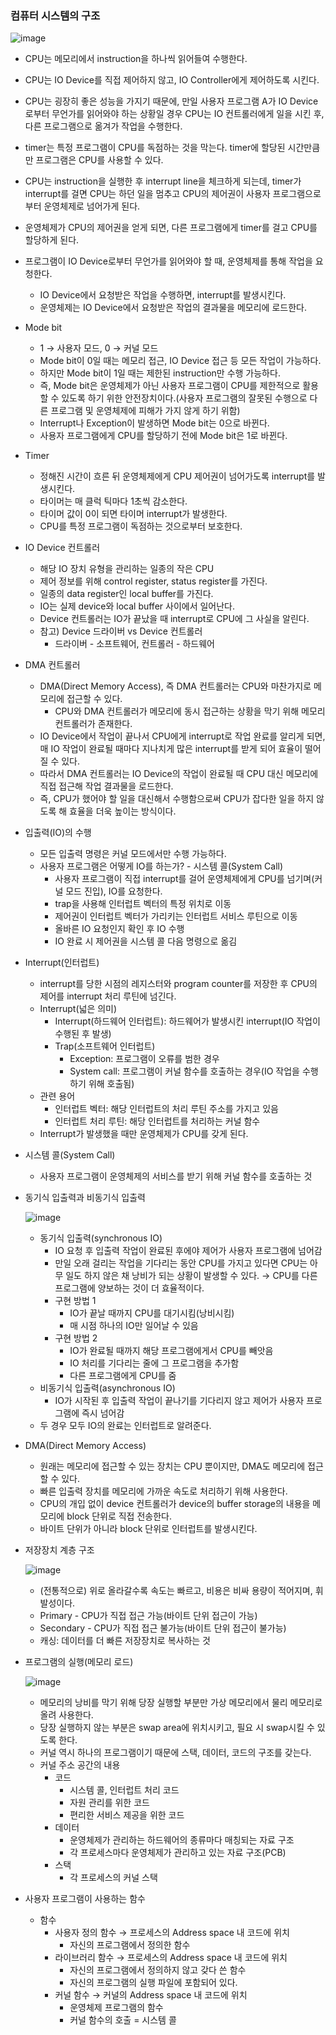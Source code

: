 ### 컴퓨터 시스템의 구조

![image](image/System-Structure.png)

- CPU는 메모리에서 instruction을 하나씩 읽어들여 수행한다.
- CPU는 IO Device를 직접 제어하지 않고, IO Controller에게 제어하도록 시킨다.
- CPU는 굉장히 좋은 성능을 가지기 때문에, 만일 사용자 프로그램 A가 IO Device로부터 무언가를 읽어와야 하는 상황일 경우 CPU는 IO 컨트롤러에게 일을 시킨 후, 다른 프로그램으로 옮겨가 작업을 수행한다.
- timer는 특정 프로그램이 CPU를 독점하는 것을 막는다. timer에 할당된 시간만큼만 프로그램은 CPU를 사용할 수 있다.
- CPU는 instruction을 실행한 후 interrupt line을 체크하게 되는데, timer가 interrupt를 걸면 CPU는 하던 일을 멈추고 CPU의 제어권이 사용자 프로그램으로부터 운영체제로 넘어가게 된다.
- 운영체제가 CPU의 제어권을 얻게 되면, 다른 프로그램에게 timer를 걸고 CPU를 할당하게 된다.
- 프로그램이 IO Device로부터 무언가를 읽어와야 할 때, 운영체제를 통해 작업을 요청한다.
    - IO Device에서 요청받은 작업을 수행하면, interrupt를 발생시킨다.
    - 운영체제는 IO Device에서 요청받은 작업의 결과물을 메모리에 로드한다.
- Mode bit
    - 1 → 사용자 모드, 0 → 커널 모드
    - Mode bit이 0일 때는 메모리 접근, IO Device 접근 등 모든 작업이 가능하다.
    - 하지만 Mode bit이 1일 때는 제한된 instruction만 수행 가능하다.
    - 즉, Mode bit은 운영체제가 아닌 사용자 프로그램이 CPU를 제한적으로 활용할 수 있도록 하기 위한 안전장치이다.(사용자 프로그램의 잘못된 수행으로 다른 프로그램 및 운영체제에 피해가 가지 않게 하기 위함)
    - Interrupt나 Exception이 발생하면 Mode bit는 0으로 바뀐다.
    - 사용자 프로그램에게 CPU를 할당하기 전에 Mode bit은 1로 바뀐다.
- Timer
    - 정해진 시간이 흐른 뒤 운영체제에게 CPU 제어권이 넘어가도록 interrupt를 발생시킨다.
    - 타이머는 매 클럭 틱마다 1초씩 감소한다.
    - 타이머 값이 0이 되면 타이머 interrupt가 발생한다.
    - CPU를 특정 프로그램이 독점하는 것으로부터 보호한다.
- IO Device 컨트롤러
    - 해당 IO 장치 유형을 관리하는 일종의 작은 CPU
    - 제어 정보를 위해 control register, status register를 가진다.
    - 일종의 data register인 local buffer를 가진다.
    - IO는 실제 device와 local buffer 사이에서 일어난다.
    - Device 컨트롤러는 IO가 끝났을 때 interrupt로 CPU에 그 사실을 알린다.
    - 참고) Device 드라이버 vs Device 컨트롤러
        - 드라이버 - 소프트웨어, 컨트롤러 - 하드웨어
- DMA 컨트롤러
    - DMA(Direct Memory Access), 즉 DMA 컨트롤러는 CPU와 마찬가지로 메모리에 접근할 수 있다.
        - CPU와 DMA 컨트롤러가 메모리에 동시 접근하는 상황을 막기 위해 메모리 컨트롤러가 존재한다.
    - IO Device에서 작업이 끝나서 CPU에게 interrupt로 작업 완료를 알리게 되면, 매 IO 작업이 완료될 때마다 지나치게 많은 interrupt를 받게 되어 효율이 떨어질 수 있다.
    - 따라서 DMA 컨트롤러는 IO Device의 작업이 완료될 때 CPU 대신 메모리에 직접 접근해 작업 결과물을 로드한다.
    - 즉, CPU가 했어야 할 일을 대신해서 수행함으로써 CPU가 잡다한 일을 하지 않도록 해 효율을 더욱 높이는 방식이다.
- 입출력(IO)의 수행
    - 모든 입출력 명령은 커널 모드에서만 수행 가능하다.
    - 사용자 프로그램은 어떻게 IO를 하는가? - 시스템 콜(System Call)
        - 사용자 프로그램이 직접 interrupt를 걸어 운영체제에게 CPU를 넘기며(커널 모드 진입), IO를 요청한다.
        - trap을 사용해 인터럽트 벡터의 특정 위치로 이동
        - 제어권이 인터럽트 벡터가 가리키는 인터럽트 서비스 루틴으로 이동
        - 올바른 IO 요청인지 확인 후 IO 수행
        - IO 완료 시 제어권을 시스템 콜 다음 명령으로 옮김
- Interrupt(인터럽트)
    - interrupt를 당한 시점의 레지스터와 program counter를 저장한 후 CPU의 제어를 interrupt 처리 루틴에 넘긴다.
    - Interrupt(넓은 의미)
        - Interrupt(하드웨어 인터럽트): 하드웨어가 발생시킨 interrupt(IO 작업이 수행된 후 발생)
        - Trap(소프트웨어 인터럽트)
            - Exception: 프로그램이 오류를 범한 경우
            - System call: 프로그램이 커널 함수를 호출하는 경우(IO 작업을 수행하기 위해 호출됨)
    - 관련 용어
        - 인터럽트 벡터: 해당 인터럽트의 처리 루틴 주소를 가지고 있음
        - 인터럽트 처리 루틴: 해당 인터럽트를 처리하는 커널 함수
    - Interrupt가 발생했을 때만 운영체제가 CPU를 갖게 된다.
- 시스템 콜(System Call)
    - 사용자 프로그램이 운영체제의 서비스를 받기 위해 커널 함수를 호출하는 것
- 동기식 입출력과 비동기식 입출력
    
    ![image](image/Synchronous-Asynchronous.png)
    
    - 동기식 입출력(synchronous IO)
        - IO 요청 후 입출력 작업이 완료된 후에야 제어가 사용자 프로그램에 넘어감
        - 만일 오래 걸리는 작업을 기다리는 동안 CPU를 가지고 있다면 CPU는 아무 일도 하지 않은 채 낭비가 되는 상황이 발생할 수 있다. → CPU를 다른 프로그램에 양보하는 것이 더 효율적이다.
        - 구현 방법 1
            - IO가 끝날 때까지 CPU를 대기시킴(낭비시킴)
            - 매 시점 하나의 IO만 일어날 수 있음
        - 구현 방법 2
            - IO가 완료될 때까지 해당 프로그램에게서 CPU를 빼앗음
            - IO 처리를 기다리는 줄에 그 프로그램을 추가함
            - 다른 프로그램에게 CPU를 줌
    - 비동기식 입출력(asynchronous IO)
        - IO가 시작된 후 입출력 작업이 끝나기를 기다리지 않고 제어가 사용자 프로그램에 즉시 넘어감
    - 두 경우 모두 IO의 완료는 인터럽트로 알려준다.
- DMA(Direct Memory Access)
    - 원래는 메모리에 접근할 수 있는 장치는 CPU 뿐이지만, DMA도 메모리에 접근할 수 있다.
    - 빠른 입출력 장치를 메모리에 가까운 속도로 처리하기 위해 사용한다.
    - CPU의 개입 없이 device 컨트롤러가 device의 buffer storage의 내용을 메모리에 block 단위로 직접 전송한다.
    - 바이트 단위가 아니라 block 단위로 인터럽트를 발생시킨다.
- 저장장치 계층 구조
    
    ![image](image/Storage-Structure.png)
    
    - (전통적으로) 위로 올라갈수록 속도는 빠르고, 비용은 비싸 용량이 적어지며, 휘발성이다.
    - Primary - CPU가 직접 접근 가능(바이트 단위 접근이 가능)
    - Secondary - CPU가 직접 접근 불가능(바이트 단위 접근이 불가능)
    - 캐싱: 데이터를 더 빠른 저장장치로 복사하는 것
- 프로그램의 실행(메모리 로드)
    
    ![image](image/Execution-Of-Program.png)
    
    - 메모리의 낭비를 막기 위해 당장 실행할 부분만 가상 메모리에서 물리 메모리로 올려 사용한다.
    - 당장 실행하지 않는 부분은 swap area에 위치시키고, 필요 시 swap시킬 수 있도록 한다.
    - 커널 역시 하나의 프로그램이기 때문에 스택, 데이터, 코드의 구조를 갖는다.
    - 커널 주소 공간의 내용
        - 코드
            - 시스템 콜, 인터럽트 처리 코드
            - 자원 관리를 위한 코드
            - 편리한 서비스 제공을 위한 코드
        - 데이터
            - 운영체제가 관리하는 하드웨어의 종류마다 매칭되는 자료 구조
            - 각 프로세스마다 운영체제가 관리하고 있는 자료 구조(PCB)
        - 스택
            - 각 프로세스의 커널 스택
- 사용자 프로그램이 사용하는 함수
    - 함수
        - 사용자 정의 함수 → 프로세스의 Address space 내 코드에 위치
            - 자신의 프로그램에서 정의한 함수
        - 라이브러리 함수 → 프로세스의 Address space 내 코드에 위치
            - 자신의 프로그램에서 정의하지 않고 갖다 쓴 함수
            - 자신의 프로그램의 실행 파일에 포함되어 있다.
        - 커널 함수 → 커널의 Address space 내 코드에 위치
            - 운영체제 프로그램의 함수
            - 커널 함수의 호출 = 시스템 콜